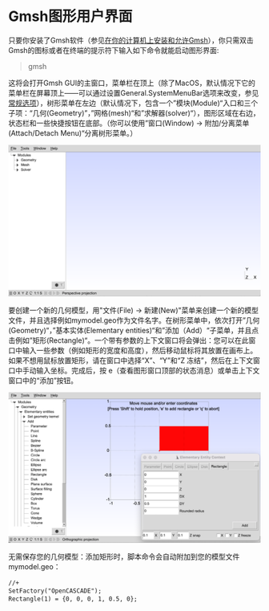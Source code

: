 # Gmsh图形用户界面

只要你安装了Gmsh软件（参见[在你的计算机上安装和允许Gmsh](https://gmsh.info/doc/texinfo/gmsh.html#Installing-and-running-Gmsh-on-your-computer)），你只需双击Gmsh的图标或者在终端的提示符下输入如下命令就能启动图形界面:

> gmsh

这将会打开Gmsh GUI的主窗口，菜单栏在顶上（除了MacOS，默认情况下它的菜单栏在屏幕顶上——可以通过设置General.SystemMenuBar选项来改变，参见[常规选项](https://gmsh.info/doc/texinfo/gmsh.html#General-options)），树形菜单在左边（默认情况下，包含一个”模块(Module)“入口和三个子项：“几何(Geometry)”，”网格(mesh)“和”求解器(solver)“），图形区域在右边，状态栏和一些快捷按钮在底部。（你可以使用”窗口(Window) -> 附加/分离菜单(Attach/Detach Menu)“分离树形菜单。）

![](./res/3/3_1.png)

要创建一个新的几何模型，用"文件(File) -> 新建(New)"菜单来创建一个新的模型文件，并且选择例如mymodel.geo作为文件名字。在树形菜单中，依次打开”几何(Geometry)“，”基本实体(Elementary entities)“和”添加（Add）“子菜单，并且点击例如”矩形(Rectangle)“。一个带有参数的上下文窗口将会弹出：您可以在此窗口中输入一些参数（例如矩形的宽度和高度），然后移动鼠标将其放置在画布上。如果不想用鼠标放置矩形，请在窗口中选择“X”、“Y”和“Z 冻结”，然后在上下文窗口中手动输入坐标。完成后，按 e（查看图形窗口顶部的状态消息）或单击上下文窗口中的“添加”按钮。

![](./res/3/3_2.png)

无需保存您的几何模型：添加矩形时，脚本命令会自动附加到您的模型文件 mymodel.geo：

```GmshScriptingLanguage []
//+
SetFactory("OpenCASCADE");
Rectangle(1) = {0, 0, 0, 1, 0.5, 0};
```










